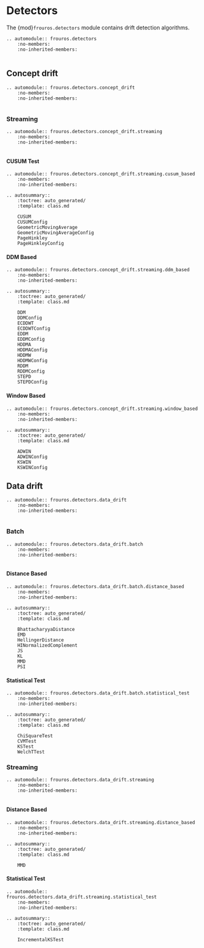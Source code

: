# Detectors

The {mod}`frouros.detectors` module contains drift detection algorithms.

```{eval-rst}
.. automodule:: frouros.detectors
    :no-members:
    :no-inherited-members:
```

```{currentmodule} frouros.detectors
```

## Concept drift

```{eval-rst}
.. automodule:: frouros.detectors.concept_drift
    :no-members:
    :no-inherited-members:
```

```{currentmodule} frouros.detectors.concept_drift
```

### Streaming

```{eval-rst}
.. automodule:: frouros.detectors.concept_drift.streaming
    :no-members:
    :no-inherited-members:
```

```{currentmodule} frouros.detectors.concept_drift.streaming
```

#### CUSUM Test

```{eval-rst}
.. automodule:: frouros.detectors.concept_drift.streaming.cusum_based
    :no-members:
    :no-inherited-members:
```

```{eval-rst}
.. autosummary::
    :toctree: auto_generated/
    :template: class.md

    CUSUM
    CUSUMConfig
    GeometricMovingAverage
    GeometricMovingAverageConfig
    PageHinkley
    PageHinkleyConfig
```

#### DDM Based

```{eval-rst}
.. automodule:: frouros.detectors.concept_drift.streaming.ddm_based
    :no-members:
    :no-inherited-members:
```

```{eval-rst}
.. autosummary::
    :toctree: auto_generated/
    :template: class.md

    DDM
    DDMConfig
    ECDDWT
    ECDDWTConfig
    EDDM
    EDDMConfig
    HDDMA
    HDDMAConfig
    HDDMW
    HDDMWConfig
    RDDM
    RDDMConfig
    STEPD
    STEPDConfig
```

#### Window Based

```{eval-rst}
.. automodule:: frouros.detectors.concept_drift.streaming.window_based
    :no-members:
    :no-inherited-members:
```

```{eval-rst}
.. autosummary::
    :toctree: auto_generated/
    :template: class.md

    ADWIN
    ADWINConfig
    KSWIN
    KSWINConfig
```

## Data drift

```{eval-rst}
.. automodule:: frouros.detectors.data_drift
    :no-members:
    :no-inherited-members:
```

```{currentmodule} frouros.detectors.data_drift
```

### Batch

```{eval-rst}
.. automodule:: frouros.detectors.data_drift.batch
    :no-members:
    :no-inherited-members:
```

```{currentmodule} frouros.detectors.data_drift.batch
```

#### Distance Based

```{eval-rst}
.. automodule:: frouros.detectors.data_drift.batch.distance_based
    :no-members:
    :no-inherited-members:
```

```{eval-rst}
.. autosummary::
    :toctree: auto_generated/
    :template: class.md

    BhattacharyyaDistance
    EMD
    HellingerDistance
    HINormalizedComplement
    JS
    KL
    MMD
    PSI
```

#### Statistical Test

```{eval-rst}
.. automodule:: frouros.detectors.data_drift.batch.statistical_test
    :no-members:
    :no-inherited-members:
```

```{eval-rst}
.. autosummary::
    :toctree: auto_generated/
    :template: class.md

    ChiSquareTest
    CVMTest
    KSTest
    WelchTTest
```

### Streaming

```{eval-rst}
.. automodule:: frouros.detectors.data_drift.streaming
    :no-members:
    :no-inherited-members:
```

```{currentmodule} frouros.detectors.data_drift.streaming
```

#### Distance Based

```{eval-rst}
.. automodule:: frouros.detectors.data_drift.streaming.distance_based
    :no-members:
    :no-inherited-members:
```

```{eval-rst}
.. autosummary::
    :toctree: auto_generated/
    :template: class.md

    MMD
```

#### Statistical Test

```{eval-rst}
.. automodule:: frouros.detectors.data_drift.streaming.statistical_test
    :no-members:
    :no-inherited-members:
```

```{eval-rst}
.. autosummary::
    :toctree: auto_generated/
    :template: class.md

    IncrementalKSTest
```